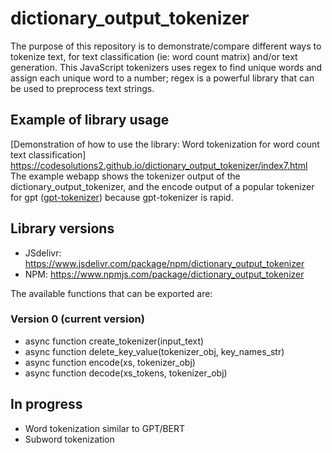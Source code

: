 # dictionary_output_tokenizer

The purpose of this repository is to demonstrate/compare different ways to tokenize text, for text classification (ie: word count matrix) and/or text generation. This JavaScript tokenizers uses regex to find unique words and assign each unique word to a number; regex is a powerful library that can be used to preprocess text strings. 


## Example of library usage

[Demonstration of how to use the library: Word tokenization for word count text classification] https://codesolutions2.github.io/dictionary_output_tokenizer/index7.html
The example webapp shows the tokenizer output of the dictionary_output_tokenizer, and the encode output of a popular tokenizer for gpt ([gpt-tokenizer](https://www.jsdelivr.com/package/npm/gpt-tokenizer)) because gpt-tokenizer is rapid. 


## Library versions
- JSdelivr: https://www.jsdelivr.com/package/npm/dictionary_output_tokenizer
- NPM: https://www.npmjs.com/package/dictionary_output_tokenizer
  
The available functions that can be exported are:

### Version 0 (current version)
- async function create_tokenizer(input_text)
- async function delete_key_value(tokenizer_obj, key_names_str)
- async function encode(xs, tokenizer_obj)
- async function decode(xs_tokens, tokenizer_obj)

## In progress
  - Word tokenization similar to GPT/BERT 
  - Subword tokenization

